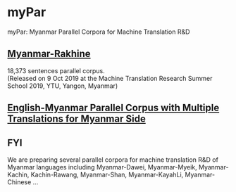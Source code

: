 # myPar
myPar: Myanmar Parallel Corpora for Machine Translation R&amp;D

## [Myanmar-Rakhine](https://github.com/ye-kyaw-thu/myPar/tree/master/my-rk)  
18,373 sentences parallel corpus.  
(Released on 9 Oct 2019 at the Machine Translation Research Summer School 2019, YTU, Yangon, Myanmar)  

## [English-Myanmar Parallel Corpus with Multiple Translations for Myanmar Side]()  


## FYI
We are preparing several parallel corpora for machine translation R&D of Myanmar languages including Myanmar-Dawei, Myanmar-Myeik, Myanmar-Kachin, Kachin-Rawang, Myanmar-Shan, Myanmar-KayahLi, Myanmar-Chinese ...  


